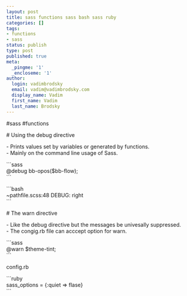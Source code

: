 ```yaml
---
layout: post
title: sass functions sass bash sass ruby
categories: []
tags:
- functions
- sass
status: publish
type: post
published: true
meta:
  _pingme: '1'
  _encloseme: '1'
author:
  login: vadimbrodsky
  email: vadim@vadimbrodsky.com
  display_name: Vadim
  first_name: Vadim
  last_name: Brodsky
---
```

<p>#sass #functions</p>
<p># Using the debug directive</p>
<p>- Prints values set by variables or generated by functions.<br />
- Mainly on the command line usage of Sass.</p>
<p>```sass<br />
@debug bb-opos($bb-flow);<br />
```</p>
<p>```bash<br />
~pathfile.scss:48 DEBUG: right<br />
```</p>
<p># The warn directive</p>
<p>- Like the debug directive but the messages be univesally suppressed.<br />
- The congig.rb file can acccept option for warn.</p>
<p>```sass<br />
@warn $theme-tint;<br />
```</p>
<p>config.rb</p>
<p>```ruby<br />
sass_options = {:quiet =&gt; flase}<br />
```</p>

